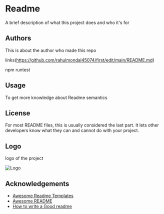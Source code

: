 # Readme 

A brief description of what this project does and who it's for 


## Authors

This is about the author who made this repo

links(https://github.com/rahulmondal45074/first/edit/main/README.md)


npm runtest
## Usage

To get more knowledge about Readme semantics
## License

For most README files, this is usually considered the last part. It lets other developers know what they can and cannot do with your project.
## Logo

logo of the project

![Logo](https://github.githubassets.com/images/modules/logos_page/GitHub-Mark.png)


## Acknowledgements

 - [Awesome Readme Templates](https://awesomeopensource.com/project/elangosundar/awesome-README-templates)
 - [Awesome README](https://github.com/matiassingers/awesome-readme)
 - [How to write a Good readme](https://bulldogjob.com/news/449-how-to-write-a-good-readme-for-your-github-project)
